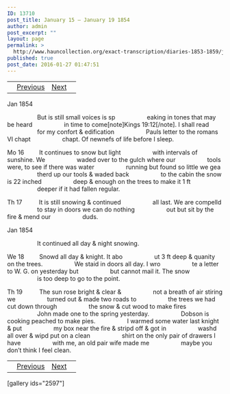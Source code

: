 ```yaml
---
ID: 13710
post_title: January 15 – January 19 1854
author: admin
post_excerpt: ""
layout: page
permalink: >
  http://www.hauncollection.org/exact-transcription/diaries-1853-1859/january-15-january-19-1854/
published: true
post_date: 2016-01-27 01:47:51
---
```

<table style="width: 100%;" align="center">
<tbody>
<tr>
<td><a href="http://www.hauncollection.org/diaries-1853-1859/accounts-page-2/"><img class="" src="https://lh3.googleusercontent.com/-EFJpxxNiPNw/VqgtWBCZrMI/AAAAAAAAAFU/WfY4lPFWWkg/s800-Ic42/Soeb-Plain-Arrows-8-10px.png" alt="" width="10" height="10" /></a> <a href="http://www.hauncollection.org/diaries-1853-1859/january-12-january-15-1854/">Previous</a></td>
<td style="text-align: right;"><a href="http://www.hauncollection.org/diaries-1853-1859/january-20-january-25-1854/">Next</a> <a href="http://www.hauncollection.org/diaries-1853-1859/january-25-february-1-1854/"><img src="https://lh3.googleusercontent.com/-67k0cYlpXHw/VqgtWKz1MXI/AAAAAAAAAFU/k9PW_Piyurk/s800-Ic42/Soeb-Plain-Arrows-5-10px.png" alt="" width="10" height="10" /></a></td>
</tr>
</tbody>
</table>
Jan 1854

<span style="margin-left: 70px;">But is still small voices is sp
<span style="margin-left: 70px;">eaking in tones that may be heard
<span style="margin-left: 70px;">in time to come[note]Kings 19:12[/note]. I shall read
<span style="margin-left: 70px;">for my confort &amp; edification
<span style="margin-left: 70px;">Pauls letter to the romans VI chapt
<span style="margin-left: 70px;">chapt. Of newnefs of life before I sleep.</span></span></span></span></span></span>

Mo 16         It continues to snow but light
<span style="margin-left: 70px;">with intervals of sunshine. We
<span style="margin-left: 70px;">waded over to the gulch where our
<span style="margin-left: 70px;">tools were, to see if there was water
<span style="margin-left: 70px;">running but found so little we gea
<span style="margin-left: 70px;">therd up our tools &amp; waded back
<span style="margin-left: 70px;">to the cabin the snow is 22 inched
<span style="margin-left: 70px;">deep &amp; enough on the trees to make it 1 ft
<span style="margin-left: 70px;">deeper if it had fallen regular.</span></span></span></span></span></span></span></span>

Th 17          It is still snowing &amp; continued
<span style="margin-left: 70px;">all last. We are compelld
<span style="margin-left: 70px;">to stay in doors we can do nothing
<span style="margin-left: 70px;">out but sit by the fire &amp; mend our
<span style="margin-left: 70px;">duds.</span></span></span></span>

Jan 1854

<span style="margin-left: 70px;">It continued all day &amp; night snowing.</span>

We 18         Snowd all day &amp; knight. It abo
<span style="margin-left: 70px;">ut 3 ft deep &amp; quanity on the trees.
<span style="margin-left: 70px;">We staid in doors all day. I wro
<span style="margin-left: 70px;">te a letter to W. G. on yesterday but
<span style="margin-left: 70px;">but cannot mail it. The snow
<span style="margin-left: 70px;">is too deep to go to the point.</span></span></span></span></span>

Th 19          The sun rose bright &amp; clear &amp;
<span style="margin-left: 70px;">not a breath of air stiring we
<span style="margin-left: 70px;">turned out &amp; made two roads to
<span style="margin-left: 70px;">the trees we had cut down through
<span style="margin-left: 70px;">the snow &amp; cut wood to make fires
<span style="margin-left: 70px;">John made one to the spring yesterday.
<span style="margin-left: 70px;">Dobson is cooking peached to make pies.
<span style="margin-left: 70px;">I warmed some water last knight &amp; put
<span style="margin-left: 70px;">my box near the fire &amp; stripd off &amp; got in
<span style="margin-left: 70px;">washd all over &amp; wipd put on a clean
<span style="margin-left: 70px;">shirt on the only pair of drawers I have
<span style="margin-left: 70px;">with me, an old pair wife made me
<span style="margin-left: 70px;">maybe you don’t think I feel clean.</span></span></span></span></span></span></span></span></span></span></span></span>
<table style="width: 100%;" align="center">
<tbody>
<tr>
<td><a href="http://www.hauncollection.org/diaries-1853-1859/accounts-page-2/"><img class="" src="https://lh3.googleusercontent.com/-EFJpxxNiPNw/VqgtWBCZrMI/AAAAAAAAAFU/WfY4lPFWWkg/s800-Ic42/Soeb-Plain-Arrows-8-10px.png" alt="" width="10" height="10" /></a> <a href="http://www.hauncollection.org/diaries-1853-1859/january-12-january-15-1854/">Previous</a></td>
<td style="text-align: right;"><a href="http://www.hauncollection.org/diaries-1853-1859/january-20-january-25-1854/">Next</a> <a href="http://www.hauncollection.org/diaries-1853-1859/january-25-february-1-1854/"><img src="https://lh3.googleusercontent.com/-67k0cYlpXHw/VqgtWKz1MXI/AAAAAAAAAFU/k9PW_Piyurk/s800-Ic42/Soeb-Plain-Arrows-5-10px.png" alt="" width="10" height="10" /></a></td>
</tr>
</tbody>
</table>
[gallery ids="2597"]